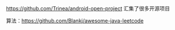 https://github.com/Trinea/android-open-project  汇集了很多开源项目

算法：https://github.com/Blankj/awesome-java-leetcode